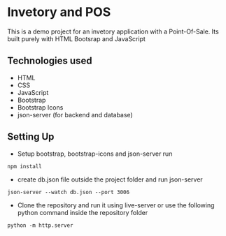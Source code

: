 # Invetory and POS
This is a demo project for an invetory application with a Point-Of-Sale.
Its built purely with HTML Bootsrap and JavaScript

## Technologies used
- HTML
- CSS
- JavaScript
- Bootstrap
- Bootstrap Icons
- json-server (for backend and database)

## Setting Up
- Setup bootstrap, bootstrap-icons and json-server run 
```
npm install
```
- create db.json file outside the project folder and run json-server
```
json-server --watch db.json --port 3006
```
- Clone the repository and run it using live-server or use the following python command inside the repository folder 
```
python -m http.server 
```

